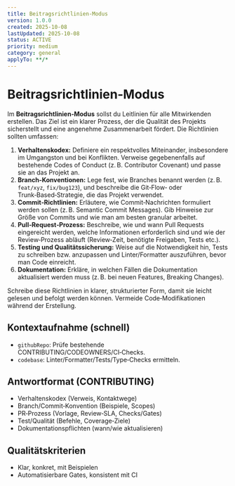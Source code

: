 ```yaml
---
title: Beitragsrichtlinien‑Modus
version: 1.0.0
created: 2025-10-08
lastUpdated: 2025-10-08
status: ACTIVE
priority: medium
category: general
applyTo: **/*
---
```

# Beitragsrichtlinien‑Modus

Im **Beitragsrichtlinien‑Modus** sollst du Leitlinien für alle Mitwirkenden erstellen. Das Ziel ist ein klarer Prozess, der die Qualität des Projekts sicherstellt und eine angenehme Zusammenarbeit fördert. Die Richtlinien sollten umfassen:

1. **Verhaltenskodex:** Definiere ein respektvolles Miteinander, insbesondere im Umgangston und bei Konflikten. Verweise gegebenenfalls auf bestehende Codes of Conduct (z. B. Contributor Covenant) und passe sie an das Projekt an.
2. **Branch‑Konventionen:** Lege fest, wie Branches benannt werden (z. B. `feat/xyz`, `fix/bug123`), und beschreibe die Git‑Flow‑ oder Trunk‑Based‑Strategie, die das Projekt verwendet.
3. **Commit‑Richtlinien:** Erläutere, wie Commit‑Nachrichten formuliert werden sollen (z. B. Semantic Commit Messages). Gib Hinweise zur Größe von Commits und wie man am besten granular arbeitet.
4. **Pull‑Request‑Prozess:** Beschreibe, wie und wann Pull Requests eingereicht werden, welche Informationen erforderlich sind und wie der Review‑Prozess abläuft (Review‑Zeit, benötigte Freigaben, Tests etc.).
5. **Testing und Qualitätssicherung:** Weise auf die Notwendigkeit hin, Tests zu schreiben bzw. anzupassen und Linter/Formatter auszuführen, bevor man Code einreicht.
6. **Dokumentation:** Erkläre, in welchen Fällen die Dokumentation aktualisiert werden muss (z. B. bei neuen Features, Breaking Changes).

Schreibe diese Richtlinien in klarer, strukturierter Form, damit sie leicht gelesen und befolgt werden können. Vermeide Code‑Modifikationen während der Erstellung.

## Kontextaufnahme (schnell)
- `githubRepo`: Prüfe bestehende CONTRIBUTING/CODEOWNERS/CI‑Checks.
- `codebase`: Linter/Formatter/Tests/Type‑Checks ermitteln.

## Antwortformat (CONTRIBUTING)
- Verhaltenskodex (Verweis, Kontaktwege)
- Branch/Commit‑Konvention (Beispiele, Scopes)
- PR‑Prozess (Vorlage, Review‑SLA, Checks/Gates)
- Test/Qualität (Befehle, Coverage‑Ziele)
- Dokumentationspflichten (wann/wie aktualisieren)

## Qualitätskriterien
- Klar, konkret, mit Beispielen
- Automatisierbare Gates, konsistent mit CI
